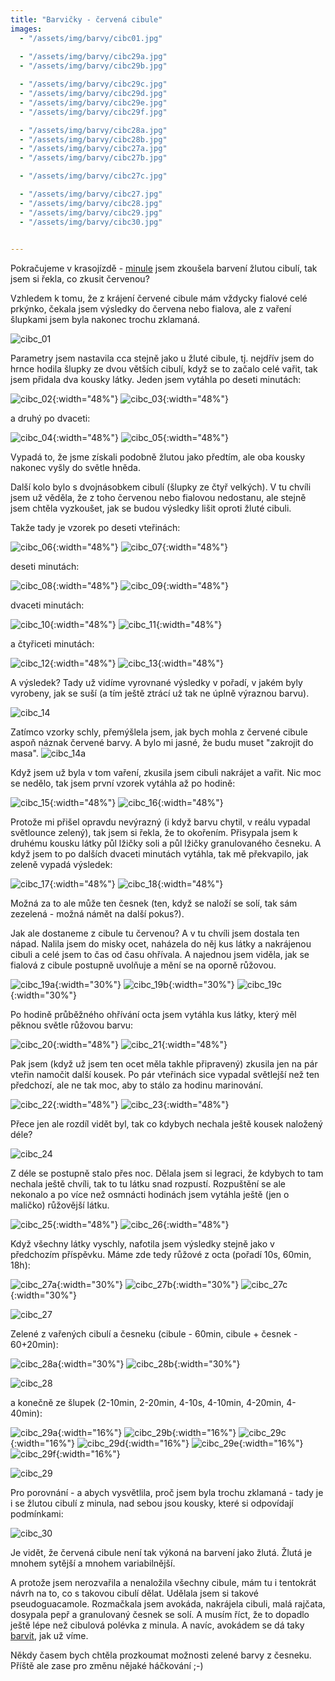```yaml
---
title: "Barvičky - červená cibule"
images:
  - "/assets/img/barvy/cibc01.jpg"
  
  - "/assets/img/barvy/cibc29a.jpg"
  - "/assets/img/barvy/cibc29b.jpg"

  - "/assets/img/barvy/cibc29c.jpg"
  - "/assets/img/barvy/cibc29d.jpg"
  - "/assets/img/barvy/cibc29e.jpg"
  - "/assets/img/barvy/cibc29f.jpg"

  - "/assets/img/barvy/cibc28a.jpg"
  - "/assets/img/barvy/cibc28b.jpg"
  - "/assets/img/barvy/cibc27a.jpg"
  - "/assets/img/barvy/cibc27b.jpg"

  - "/assets/img/barvy/cibc27c.jpg"

  - "/assets/img/barvy/cibc27.jpg"
  - "/assets/img/barvy/cibc28.jpg"
  - "/assets/img/barvy/cibc29.jpg"
  - "/assets/img/barvy/cibc30.jpg"

  
---
```

Pokračujeme v krasojízdě - [minule](https://matcha1309.github.io/Barvicky02/) jsem zkoušela barvení žlutou cibulí, tak jsem si řekla, co zkusit červenou? 

Vzhledem k tomu, že z krájení červené cibule mám vždycky fialové celé prkýnko, čekala jsem výsledky do červena nebo fialova, ale z vaření šlupkami jsem byla nakonec trochu zklamaná. 

![cibc_01](/assets/img/barvy/cibc01.jpg)

Parametry jsem nastavila cca stejně jako u žluté cibule, tj. nejdřív jsem do hrnce hodila šlupky ze dvou větších cibulí, když se to začalo celé vařit, tak jsem přidala dva kousky látky. 
Jeden jsem vytáhla po deseti minutách:

![cibc_02](/assets/img/barvy/cibc02.jpg){:width="48%"} ![cibc_03](/assets/img/barvy/cibc03.jpg){:width="48%"}

a druhý po dvaceti:

![cibc_04](/assets/img/barvy/cibc04.jpg){:width="48%"} ![cibc_05](/assets/img/barvy/cibc05.jpg){:width="48%"}

Vypadá to, že jsme získali podobně žlutou jako předtím, ale oba kousky nakonec vyšly do světle hněda. 

Další kolo bylo s dvojnásobkem cibulí (šlupky ze čtyř velkých). V tu chvíli jsem už věděla, že z toho červenou nebo fialovou nedostanu, ale stejně jsem chtěla vyzkoušet, jak se budou výsledky lišit oproti žluté cibuli. 

Takže tady je vzorek po deseti vteřinách:

![cibc_06](/assets/img/barvy/cibc06.jpg){:width="48%"} ![cibc_07](/assets/img/barvy/cibc07.jpg){:width="48%"}

deseti minutách: 

![cibc_08](/assets/img/barvy/cibc08.jpg){:width="48%"} ![cibc_09](/assets/img/barvy/cibc09.jpg){:width="48%"}

dvaceti minutách:

![cibc_10](/assets/img/barvy/cibc10.jpg){:width="48%"} ![cibc_11](/assets/img/barvy/cibc11.jpg){:width="48%"}

a čtyřiceti minutách:

![cibc_12](/assets/img/barvy/cibc12.jpg){:width="48%"} ![cibc_13](/assets/img/barvy/cibc13.jpg){:width="48%"}

A výsledek? Tady už vidíme vyrovnané výsledky v pořadí, v jakém byly vyrobeny, jak se suší (a tím ještě ztrácí už tak ne úplně výraznou barvu). 

![cibc_14](/assets/img/barvy/cibc14.jpg)

Zatímco vzorky schly, přemýšlela jsem, jak bych mohla z červené cibule aspoň náznak červené barvy. A bylo mi jasné, že budu muset "zakrojit do masa". 
![cibc_14a](/assets/img/barvy/cibc14a.jpg)

Když jsem už byla v tom vaření, zkusila jsem cibuli nakrájet a vařit. Nic moc se nedělo, tak jsem první vzorek vytáhla až po hodině: 

![cibc_15](/assets/img/barvy/cibc15.jpg){:width="48%"} ![cibc_16](/assets/img/barvy/cibc16.jpg){:width="48%"}

Protože mi přišel opravdu nevýrazný (i když barvu chytil, v reálu vypadal světlounce zelený), tak jsem si řekla, že to okořením. Přisypala jsem k druhému kousku látky půl lžičky soli a půl lžičky granulovaného česneku. A když jsem to po dalších dvaceti minutách vytáhla, tak mě překvapilo, jak zeleně vypadá výsledek:

![cibc_17](/assets/img/barvy/cibc17.jpg){:width="48%"} ![cibc_18](/assets/img/barvy/cibc18.jpg){:width="48%"}

Možná za to ale může ten česnek (ten, když se naloží se solí, tak sám zezelená - možná námět na další pokus?).

Jak ale dostaneme z cibule tu červenou? A v tu chvíli jsem dostala ten nápad. Nalila jsem do misky ocet, naházela do něj kus látky a nakrájenou cibuli a celé jsem to čas od času ohřívala. A najednou jsem viděla, jak se fialová z cibule postupně uvolňuje a mění se na oporně růžovou. 

![cibc_19a](/assets/img/barvy/cibc19a.jpg){:width="30%"} ![cibc_19b](/assets/img/barvy/cibc19b.jpg){:width="30%"} ![cibc_19c](/assets/img/barvy/cibc19c.jpg){:width="30%"} 

Po hodině průběžného ohřívání octa jsem vytáhla kus látky, který měl pěknou světle růžovou barvu: 

![cibc_20](/assets/img/barvy/cibc20.jpg){:width="48%"} ![cibc_21](/assets/img/barvy/cibc21.jpg){:width="48%"}

Pak jsem (když už jsem ten ocet měla takhle připravený) zkusila jen na pár vteřin namočit další kousek. Po pár vteřinách sice vypadal světlejší než ten předchozí, ale ne tak moc, aby to stálo za hodinu marinování. 

![cibc_22](/assets/img/barvy/cibc22.jpg){:width="48%"} ![cibc_23](/assets/img/barvy/cibc23.jpg){:width="48%"}

Přece jen ale rozdíl vidět byl, tak co kdybych nechala ještě kousek naložený déle? 

![cibc_24](/assets/img/barvy/cibc24.jpg)

Z déle se postupně stalo přes noc. Dělala jsem si legraci, že kdybych to tam nechala ještě chvíli, tak to tu látku snad rozpustí. Rozpuštění se ale nekonalo a po více než osmnácti hodinách jsem vytáhla ještě (jen o maličko) růžovější látku. 

![cibc_25](/assets/img/barvy/cibc25.jpg){:width="48%"} ![cibc_26](/assets/img/barvy/cibc26.jpg){:width="48%"}

Když všechny látky vyschly, nafotila jsem výsledky stejně jako v předchozím příspěvku. 
Máme zde tedy růžové z octa (pořadí 10s, 60min, 18h): 

![cibc_27a](/assets/img/barvy/cibc27a.jpg){:width="30%"} ![cibc_27b](/assets/img/barvy/cibc27b.jpg){:width="30%"} ![cibc_27c](/assets/img/barvy/cibc27c.jpg){:width="30%"} 

![cibc_27](/assets/img/barvy/cibc27.jpg)

Zelené z vařených cibulí a česneku (cibule - 60min, cibule + česnek - 60+20min):

![cibc_28a](/assets/img/barvy/cibc28a.jpg){:width="30%"} ![cibc_28b](/assets/img/barvy/cibc28b.jpg){:width="30%"} 

![cibc_28](/assets/img/barvy/cibc28.jpg)

a konečně ze šlupek (2-10min, 2-20min, 4-10s, 4-10min, 4-20min, 4-40min):

![cibc_29a](/assets/img/barvy/cibc29a.jpg){:width="16%"} ![cibc_29b](/assets/img/barvy/cibc29b.jpg){:width="16%"} ![cibc_29c](/assets/img/barvy/cibc29c.jpg){:width="16%"} ![cibc_29d](/assets/img/barvy/cibc29d.jpg){:width="16%"} ![cibc_29e](/assets/img/barvy/cibc29e.jpg){:width="16%"} ![cibc_29f](/assets/img/barvy/cibc29f.jpg){:width="16%"} 

![cibc_29](/assets/img/barvy/cibc29.jpg)

Pro porovnání - a abych vysvětlila, proč jsem byla trochu zklamaná - tady je i se žlutou cibulí z minula, nad sebou jsou kousky, které si odpovídají podmínkami: 

![cibc_30](/assets/img/barvy/cibc30.jpg)

Je vidět, že červená cibule není tak výkoná na barvení jako žlutá. Žlutá je mnohem sytější a mnohem variabilnější. 

A protože jsem nerozvařila a nenaložila všechny cibule, mám tu i tentokrát návrh na to, co s takovou cibulí dělat. Udělala jsem si takové pseudoguacamole. Rozmačkala jsem avokáda, nakrájela cibuli, malá rajčata, dosypala pepř a granulovaný česnek se solí. A musím říct, že to dopadlo ještě lépe než cibulová polévka z minula. 
A navíc, avokádem se dá taky [barvit](https://matcha1309.github.io/Barvicky01/), jak už víme. 

Někdy časem bych chtěla prozkoumat možnosti zelené barvy z česneku. Příště ale zase pro změnu nějaké háčkování ;-)
